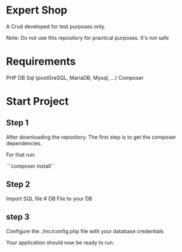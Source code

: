 # Expert Shop
A Crud developed for test purposes only.

Note: Do not use this repository for practical purposes. It's not safe

# Requirements

PHP
DB Sql (postGreSQL, MariaDB, Mysql, ...)
Composer

# Start Project

## Step 1

After downloading the repository. The first step is to get the composer dependencies.

For that run:

```composer install``

## Step 2

Import SQL file # DB File to your DB

## step 3

Configure the ./inc/config.php file with your database credentials

Your application should now be ready to run.






